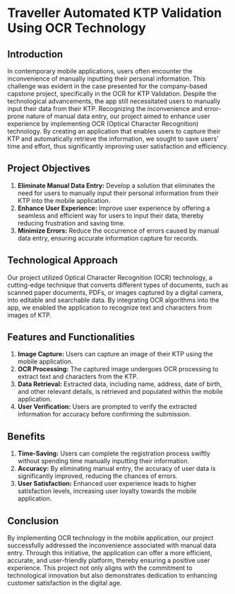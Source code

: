 # Traveller Automated KTP Validation Using OCR Technology

## Introduction
In contemporary mobile applications, users often encounter the inconvenience of manually inputting their personal information. This challenge was evident in the case presented for the company-based capstone project, specifically in the OCR for KTP Validation. Despite the technological advancements, the app still necessitated users to manually input their data from their KTP. Recognizing the inconvenience and error-prone nature of manual data entry, our project aimed to enhance user experience by implementing OCR (Optical Character Recognition) technology. By creating an application that enables users to capture their KTP and automatically retrieve the information, we sought to save users' time and effort, thus significantly improving user satisfaction and efficiency.

## Project Objectives
1. **Eliminate Manual Data Entry:** Develop a solution that eliminates the need for users to manually input their personal information from their KTP into the mobile application.
2. **Enhance User Experience:** Improve user experience by offering a seamless and efficient way for users to input their data, thereby reducing frustration and saving time.
3. **Minimize Errors:** Reduce the occurrence of errors caused by manual data entry, ensuring accurate information capture for records.

## Technological Approach
Our project utilized Optical Character Recognition (OCR) technology, a cutting-edge technique that converts different types of documents, such as scanned paper documents, PDFs, or images captured by a digital camera, into editable and searchable data. By integrating OCR algorithms into the app, we enabled the application to recognize text and characters from images of KTP.

## Features and Functionalities
1. **Image Capture:** Users can capture an image of their KTP using the mobile application.
2. **OCR Processing:** The captured image undergoes OCR processing to extract text and characters from the KTP.
3. **Data Retrieval:** Extracted data, including name, address, date of birth, and other relevant details, is retrieved and populated within the mobile application.
4. **User Verification:** Users are prompted to verify the extracted information for accuracy before confirming the submission.

## Benefits
1. **Time-Saving:** Users can complete the registration process swiftly without spending time manually inputting their information.
2. **Accuracy:** By eliminating manual entry, the accuracy of user data is significantly improved, reducing the chances of errors.
3. **User Satisfaction:** Enhanced user experience leads to higher satisfaction levels, increasing user loyalty towards the mobile application.

## Conclusion
By implementing OCR technology in the mobile application, our project successfully addressed the inconvenience associated with manual data entry. Through this initiative, the application can offer a more efficient, accurate, and user-friendly platform, thereby ensuring a positive user experience. This project not only aligns with the commitment to technological innovation but also demonstrates dedication to enhancing customer satisfaction in the digital age.
